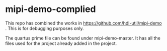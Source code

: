 # mipi-demo-complied
This repo has combined the works in https://github.com/hdl-util/mipi-demo . This is for debugging purposes only.

The quartus prime file can be found under mipi-demo-master. It has all the files used for the project already added in the project.


